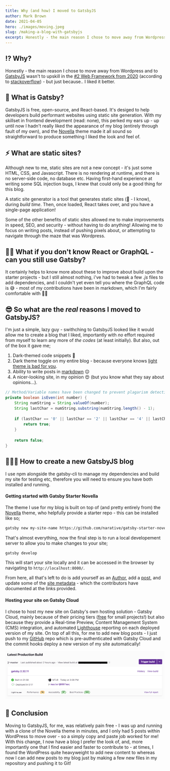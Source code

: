 ```yaml
---
title: Why (and how) I moved to GatsbyJS
author: Mark Brown
date: 2021-04-05
hero: ./images/moving.jpeg
slug: /making-a-blog-with-gatsbyjs
excerpt: Honestly - the main reason I chose to move away from Wordpress and to GatsbyJS wasn't to upskill in the No. 2 Web Framework from 2020 (according to stackoverflow - but just because.. I liked it better.
---
```


## ⁉️ Why?
Honestly - the main reason I chose to move away from Wordpress and to [GatsbyJS](https://www.gatsbyjs.com/) wasn't to upskill in the [#2 Web Framework from 2020](https://insights.stackoverflow.com/survey/2020#technology-web-frameworks) (according to [stackoverflow](https://stackoverflow.com/)) - but just because.. I liked it better.

## 🤔 What is Gatsby?
GatsbyJS is free, open-source, and React-based. It's desiged to help developers build performant websites using static site generation. With my skillset in frontend development (read: none), this perked my ears up - up until now I hadn't really liked the appearance of my blog (entirely through fault of my own), and the [Novella](https://github.com/narative/gatsby-theme-novela) theme made it all sound so straightforward to produce something I liked the look and feel of.

## ⚡️ What are static sites?
Although new to me, static sites are not a new concept - it's just some HTML, CSS, and Javascript. There is no rendering at runtime, and there is no server-side code, no database etc. Having first-hand experience at writing some SQL injection bugs, I knew that could only be a good thing for this blog.

A static site generator is a tool that generates static sites (🤯 - I know), during _build time_. Then, once loaded, React takes over, and you have a single-page application!

Some of the other benefits of static sites allowed me to make improvements in speed, SEO, and security - without having to do anything! Allowing me to focus on writing posts, instead of pushing pixels about, or attempting to navigate through the maze that was Wordpress.

## 🙋‍♂️ What if you don't know React or GraphQL - can you still use Gatsby?
It certainly helps to know more about these to improve about build upon the starter projects - but I still almost nothing, i've had to tweak a few _.js_ files to add dependencies, and I couldn't yet even tell you where the GraphQL code is 😅 - most of my contributions have been in markdown, which I'm fairly comfortable with 🤷‍♂️

## 😎 So what are the _real_ reasons I moved to GatsbyJS?
I'm just a simple, lazy guy - swithching to GatsbyJS looked like it would allow me to create a blog that I liked, importantly with _no_ effort required from myself to learn any more of _the codes_ (at least initially). But also, out of the box it gave me;

1. Dark-themed code snippets 💯
1. Dark theme toggle on my entire blog - because everyone knows [light theme is bad for you](https://i.redd.it/oa59qwy5sio21.png).
1. Ability to write posts in [markdown](https://github.com/MTJB/blog_marktjbrown/blob/master/content/posts/2021-04-05-moving-to-gatsby/index.md) 😌
1. A nicer-looking site, in my opinion 😍 (but you know what they say about opinions...).

```java
// Method/Variable names have been changed to prevent plagarism detection
private boolean isEven(int number) {
    String numString = String.valueOf(number);
    String lastChar = numString.substring(numString.length() - 1);

    if (lastChar == '0' || lastChar == '2' || lastChar == '4' || lastChar == '6' || lastChar == '8') {
        return true;
    }

    return false;
}
```

## 👨🏻‍🏫 How to create a new GatsbyJS blog
I use npm alongside the gatsby-cli to manage my dependencies and build my site for testing etc, therefore you will need to ensure you have both installed and running.

#### Getting started with Gatsby Starter Novella
The theme I use for my blog is built on top of (and pretty entirely from) the [Novella](https://github.com/narative/gatsby-theme-novela) theme, who helpfully provide a starter repo - this can be installed like so;

```bash
gatsby new my-site-name https://github.com/narative/gatsby-starter-novela
```

That's almost everything, now the final step is to run a local developement server to allow you to make changes to your site;

```bash
gatsby develop
```

This will start your site locally and it can be accessed in the browser by navigating to `http://localhost:8000/`.

From here, all that's left to do is add yourself as an [Author](https://github.com/narative/gatsby-theme-novela#step-4-adding-an-author), add a [post](https://github.com/narative/gatsby-theme-novela#step-5-adding-a-post), and update some of the [site metadata](https://github.com/narative/gatsby-theme-novela#step-6-configuring-sitemetadata) - which the contributors have documented at the links provided.

#### Hosting your site on Gatsby Cloud
I chose to host my new site on Gatsby's own hosting solution - Gatsby Cloud, mainly because of their pricing tiers ([free](https://www.gatsbyjs.com/pricing/) for small projects!) but also because they provide a Real-time Preview, Content Management System (CMS) integration, and automated [Lighthouse](https://developers.google.com/web/tools/lighthouse/) reporting on each deployed version of my site. On top of all this, for me to add new blog posts - I just push to my [GitHub](https://github.com/MTJB/blog_marktjbrown) repo which is pre-authenticated with Gatsby Cloud and the commit hooks deploy a new version of my site automatically!

<div className="Image__Small">
  <img
    src="./images/gatsby-cloud.png"
    title="Empty in clause"
    alt="f"
  />
</div>

## 💅 Conclusion
Moving to GatsbyJS, for me, was relatively pain free - I was up and running with a clone of the Novella theme in minutes, and I only had 5 posts within WordPress to move over - so a simply copy and paste job worked for me! With this change, I now have a blog I prefer the look of, and, more importantly one that I find easier and faster to contribute to - at times, I found the WordPress quite heavyweight to add new content to whereas now I can add new posts to my blog just by making a few new files in my repository and pushing it to Git!